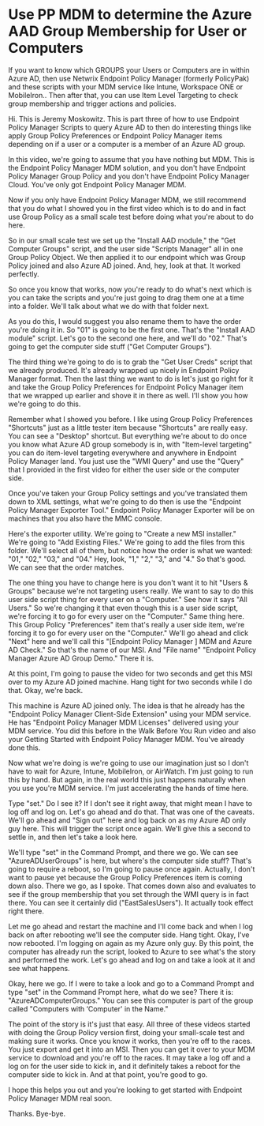 # Use PP MDM to determine the Azure AAD Group Membership for User or Computers

If you want to know which GROUPS your Users or Computers are in within Azure AD, then use Netwrix
Endpoint Policy Manager (formerly PolicyPak) and these scripts with your MDM service like Intune,
Workspace ONE or MobileIron.. Then after that, you can use Item Level Targeting to check group
membership and trigger actions and policies.

Hi. This is Jeremy Moskowitz. This is part three of how to use Endpoint Policy Manager Scripts to
query Azure AD to then do interesting things like apply Group Policy Preferences or Endpoint Policy
Manager items depending on if a user or a computer is a member of an Azure AD group.

In this video, we're going to assume that you have nothing but MDM. This is the Endpoint Policy
Manager MDM solution, and you don't have Endpoint Policy Manager Group Policy and you don't have
Endpoint Policy Manager Cloud. You've only got Endpoint Policy Manager MDM.

Now if you only have Endpoint Policy Manager MDM, we still recommend that you do what I showed you
in the first video which is to do and in fact use Group Policy as a small scale test before doing
what you're about to do here.

So in our small scale test we set up the "Install AAD module," the "Get Computer Groups" script, and
the user side "Scripts Manager" all in one Group Policy Object. We then applied it to our endpoint
which was Group Policy joined and also Azure AD joined. And, hey, look at that. It worked perfectly.

So once you know that works, now you're ready to do what's next which is you can take the scripts
and you're just going to drag them one at a time into a folder. We'll talk about what we do with
that folder next.

As you do this, I would suggest you also rename them to have the order you're doing it in. So "01"
is going to be the first one. That's the "Install AAD module" script. Let's go to the second one
here, and we'll do "02." That's going to get the computer side stuff ("Get Computer Groups").

The third thing we're going to do is to grab the "Get User Creds" script that we already produced.
It's already wrapped up nicely in Endpoint Policy Manager format. Then the last thing we want to do
is let's just go right for it and take the Group Policy Preferences for Endpoint Policy Manager item
that we wrapped up earlier and shove it in there as well. I'll show you how we're going to do this.

Remember what I showed you before. I like using Group Policy Preferences "Shortcuts" just as a
little tester item because "Shortcuts" are really easy. You can see a "Desktop" shortcut. But
everything we're about to do once you know what Azure AD group somebody is in, with "Item-level
targeting" you can do item-level targeting everywhere and anywhere in Endpoint Policy Manager land.
You just use the "WMI Query" and use the "Query" that I provided in the first video for either the
user side or the computer side.

Once you've taken your Group Policy settings and you've translated them down to XML settings, what
we're going to do then is use the "Endpoint Policy Manager Exporter Tool." Endpoint Policy Manager
Exporter will be on machines that you also have the MMC console.

Here's the exporter utility. We're going to "Create a new MSI installer." We're going to "Add
Existing Files." We're going to add the files from this folder. We'll select all of them, but notice
how the order is what we wanted: "01," "02," "03," and "04." Hey, look, "1," "2," "3," and "4." So
that's good. We can see that the order matches.

The one thing you have to change here is you don't want it to hit "Users & Groups" because we're not
targeting users really. We want to say to do this user side script thing for every user on a
"Computer." See how it says "All Users." So we're changing it that even though this is a user side
script, we're forcing it to go for every user on the "Computer." Same thing here. This Group Policy
"Preferences" item that's really a user side item, we're forcing it to go for every user on the
"Computer." We'll go ahead and click "Next" here and we'll call this "[Endpoint Policy Manager ] MDM
and Azure AD Check." So that's the name of our MSI. And "File name" "Endpoint Policy Manager Azure
AD Group Demo." There it is.

At this point, I'm going to pause the video for two seconds and get this MSI over to my Azure AD
joined machine. Hang tight for two seconds while I do that. Okay, we're back.

This machine is Azure AD joined only. The idea is that he already has the "Endpoint Policy Manager
Client-Side Extension" using your MDM service. He has "Endpoint Policy Manager MDM Licenses"
delivered using your MDM service. You did this before in the Walk Before You Run video and also your
Getting Started with Endpoint Policy Manager MDM. You've already done this.

Now what we're doing is we're going to use our imagination just so I don't have to wait for Azure,
Intune, MobileIron, or AirWatch. I'm just going to run this by hand. But again, in the real world
this just happens naturally when you use you're MDM service. I'm just accelerating the hands of time
here.

Type "set." Do I see it? If I don't see it right away, that might mean I have to log off and log on.
Let's go ahead and do that. That was one of the caveats. We'll go ahead and "Sign out" here and log
back on as my Azure AD only guy here. This will trigger the script once again. We'll give this a
second to settle in, and then let's take a look here.

We'll type "set" in the Command Prompt, and there we go. We can see "AzureADUserGroups" is here, but
where's the computer side stuff? That's going to require a reboot, so I'm going to pause once again.
Actually, I don't want to pause yet because the Group Policy Preferences item is coming down also.
There we go, as I spoke. That comes down also and evaluates to see if the group membership that you
set through the WMI query is in fact there. You can see it certainly did ("EastSalesUsers"). It
actually took effect right there.

Let me go ahead and restart the machine and I'll come back and when I log back on after rebooting
we'll see the computer side. Hang tight. Okay, I've now rebooted. I'm logging on again as my Azure
only guy. By this point, the computer has already run the script, looked to Azure to see what's the
story and performed the work. Let's go ahead and log on and take a look at it and see what happens.

Okay, here we go. If I were to take a look and go to a Command Prompt and type "set" in the Command
Prompt here, what do we see? There it is: "AzureADComputerGroups." You can see this computer is part
of the group called "Computers with ‘Computer' in the Name."

The point of the story is it's just that easy. All three of these videos started with doing the
Group Policy version first, doing your small-scale test and making sure it works. Once you know it
works, then you're off to the races. You just export and get it into an MSI. Then you can get it
over to your MDM service to download and you're off to the races. It may take a log off and a log on
for the user side to kick in, and it definitely takes a reboot for the computer side to kick in. And
at that point, you're good to go.

I hope this helps you out and you're looking to get started with Endpoint Policy Manager MDM real
soon.

Thanks. Bye-bye.
